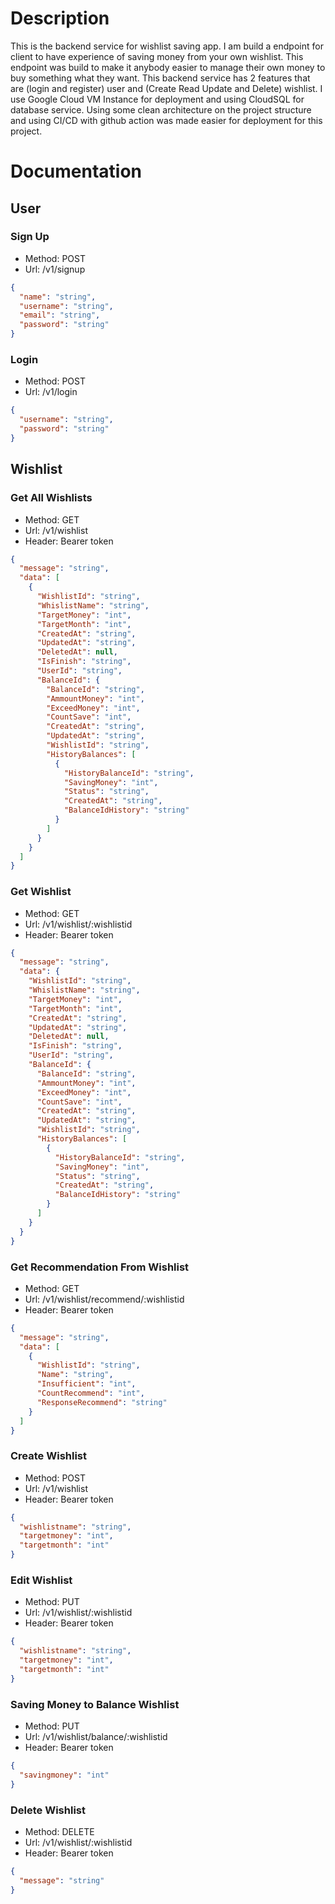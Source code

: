 # Description

<p>This is the backend service for wishlist saving app. I am build a endpoint for client to have experience of saving money from your own wishlist. This endpoint was build to make it anybody easier to manage their own money to buy something what they want. This backend service has 2 features that are (login and register) user and (Create Read Update and Delete) wishlist. I use Google Cloud VM Instance for deployment and using CloudSQL for database service. Using some clean architecture on the project structure and using CI/CD with github action was made easier for deployment for this project. 
</p>

# Documentation

## User

### Sign Up

- Method: POST
- Url: /v1/signup

```json
{
  "name": "string",
  "username": "string",
  "email": "string",
  "password": "string"
}
```

### Login

- Method: POST
- Url: /v1/login

```json
{
  "username": "string",
  "password": "string"
}
```

## Wishlist

### Get All Wishlists

- Method: GET
- Url: /v1/wishlist
- Header: Bearer token

```json
{
  "message": "string",
  "data": [
    {
      "WishlistId": "string",
      "WhislistName": "string",
      "TargetMoney": "int",
      "TargetMonth": "int",
      "CreatedAt": "string",
      "UpdatedAt": "string",
      "DeletedAt": null,
      "IsFinish": "string",
      "UserId": "string",
      "BalanceId": {
        "BalanceId": "string",
        "AmmountMoney": "int",
        "ExceedMoney": "int",
        "CountSave": "int",
        "CreatedAt": "string",
        "UpdatedAt": "string",
        "WishlistId": "string",
        "HistoryBalances": [
          {
            "HistoryBalanceId": "string",
            "SavingMoney": "int",
            "Status": "string",
            "CreatedAt": "string",
            "BalanceIdHistory": "string"
          }
        ]
      }
    }
  ]
}
```

### Get Wishlist

- Method: GET
- Url: /v1/wishlist/:wishlistid
- Header: Bearer token

```json
{
  "message": "string",
  "data": {
    "WishlistId": "string",
    "WhislistName": "string",
    "TargetMoney": "int",
    "TargetMonth": "int",
    "CreatedAt": "string",
    "UpdatedAt": "string",
    "DeletedAt": null,
    "IsFinish": "string",
    "UserId": "string",
    "BalanceId": {
      "BalanceId": "string",
      "AmmountMoney": "int",
      "ExceedMoney": "int",
      "CountSave": "int",
      "CreatedAt": "string",
      "UpdatedAt": "string",
      "WishlistId": "string",
      "HistoryBalances": [
        {
          "HistoryBalanceId": "string",
          "SavingMoney": "int",
          "Status": "string",
          "CreatedAt": "string",
          "BalanceIdHistory": "string"
        }
      ]
    }
  }
}
```

### Get Recommendation From Wishlist

- Method: GET
- Url: /v1/wishlist/recommend/:wishlistid
- Header: Bearer token

```json
{
  "message": "string",
  "data": [
    {
      "WishlistId": "string",
      "Name": "string",
      "Insufficient": "int",
      "CountRecommend": "int",
      "ResponseRecommend": "string"
    }
  ]
}
```

### Create Wishlist

- Method: POST
- Url: /v1/wishlist
- Header: Bearer token

```json
{
  "wishlistname": "string",
  "targetmoney": "int",
  "targetmonth": "int"
}
```

### Edit Wishlist

- Method: PUT
- Url: /v1/wishlist/:wishlistid
- Header: Bearer token

```json
{
  "wishlistname": "string",
  "targetmoney": "int",
  "targetmonth": "int"
}
```

### Saving Money to Balance Wishlist

- Method: PUT
- Url: /v1/wishlist/balance/:wishlistid
- Header: Bearer token

```json
{
  "savingmoney": "int"
}
```

### Delete Wishlist

- Method: DELETE
- Url: /v1/wishlist/:wishlistid
- Header: Bearer token

```json
{
  "message": "string"
}
```
